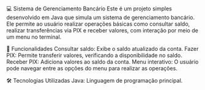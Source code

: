 💻 Sistema de Gerenciamento Bancário
Este é um projeto simples desenvolvido em Java que simula um sistema de gerenciamento bancário. Ele permite ao usuário realizar operações básicas como consultar saldo, realizar transferências via PIX e receber valores, com interação por meio de um menu no terminal.

🚀 Funcionalidades
Consultar saldo: Exibe o saldo atualizado da conta.
Fazer PIX: Permite transferir valores, verificando a disponibilidade no saldo.
Receber PIX: Adiciona valores ao saldo da conta.
Menu interativo: O usuário pode navegar entre as opções do menu para realizar as operações.

🛠️ Tecnologias Utilizadas
Java: Linguagem de programação principal.
